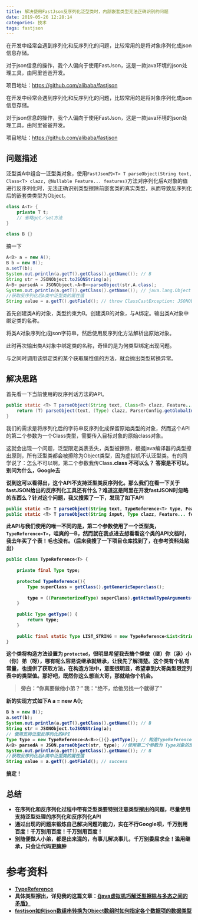 ```yaml
---
title: 解决使用FastJson反序列化泛型类时，内部嵌套类型无法正确识别的问题
date: 2019-05-26 12:28:14
categories: 技术
tags: fastjson
---
```


在开发中经常会遇到序列化和反序列化的问题，比较常用的是将对象序列化成json信息存储。

对于json信息的操作，我个人偏向于使用FastJson，这是一款java环境的json处理工具，由阿里爸爸开发。

项目地址：https://github.com/alibaba/fastjson

<!--more-->

在开发中经常会遇到序列化和反序列化的问题，比较常用的是将对象序列化成json信息存储。

对于json信息的操作，我个人偏向于使用FastJson，这是一款java环境的json处理工具，由阿里爸爸开发。

项目地址：https://github.com/alibaba/fastjson

## 问题描述

泛型类A中组合一泛型类对象，使用`FastJson的<T> T parseObject(String text, Class<T> clazz, @Nullable Feature... features)`方法对序列化后A对象的值进行反序列化时，无法正确识别类型擦除前嵌套类的真实类型，从而导致反序列化后的嵌套类类型为Object。

```java
class A<T> {
    private T t;
    // 省略get／set方法
}
 
class B {}
```
搞一下

```java
A<B> a = new A();
B b = new B();
a.setT(b);
System.out.println(a.getT().getClass().getName()); // B
String str = JSONObject.toJSONString(a); 
A<B> parsedA = JSONObject.<A<B>>parseObject(str,A.class);
System.out.println(a.getT().getClass().getName()); // java.lang.Object
//获取反序列化后A类中泛型类的属性值
String value = a.getT().getField(); // throw ClassCastException: JSONObject cannot be cast to B
```
首先创建类A的对象，类型约束为B。创建类B的对象，与A绑定。输出类A对象中绑定类的名称。

将类A对象序列化成json字符串，然后使用反序列化方法解析出原始对象。

此时再次输出类A对象中绑定类的名称，奇怪的是为何类型绑定出现问题。

与之同时调用该绑定类的某个获取属性值的方法，就会抛出类型转换异常。

## 解决思路

首先看一下当前使用的反序列话方法的API。
```java
public static <T> T parseObject(String text, Class<T> clazz, Feature... features) {
    return (T) parseObject(text, (Type) clazz, ParserConfig.getGlobalInstance(), DEFAULT_PARSER_FEATURE, features);
}
```
我们的需求是将序列化后的字符串反序列化成保留原始类型的对象，然而这个API的第二个参数为一个Class类型，需要传入目标对象的原始class对象。

这就会出现一个问题，泛型限定类表丢失，类型被擦除，根据java编译器的类型擦出原则，所有泛型类都会被擦除为Object类型，因为虚拟机不认泛型类。有的同学说了：怎么不可以啊，第二个参数我传Class<B>.class 不可以么？ 答案是不可以。别问为什么，Google去

说到这可以看得出，这个API不支持泛型类反序列化。那么我们在看一下关于fastJSON给出的反序列化工具还有什么？难道这是阿里在开发fastJSON时忽略的东西么？针对这个问题，我又搜索了一下，发现了如下API
```java
public static <T> T parseObject(String text, TypeReference<T> type, Feature... features);
public static <T> T parseObject(String input, Type clazz, Feature... features);
```
此API与我们使用的唯一不同的是，第二个参数使用了一个泛型类，`TypeReference<T>`，哇爽的一B，然而就在我点进去想看看这个类的API文档时，我去年买了个表！毛也没有。（后来我搜了一下项目仓库找到了，在参考资料处贴出）

```java
public class TypeReference<T> {
 
    private final Type type;
 
    protected TypeReference(){
        Type superClass = getClass().getGenericSuperclass();
 
        type = ((ParameterizedType) superClass).getActualTypeArguments()[0];
    }
 
    public Type getType() {
        return type;
    }
    
    public final static Type LIST_STRING = new TypeReference<List<String>>() {}.getType();
}
```
这个类将构造方法设置为 `protected`，很明显希望我去搞个类做（继）你（承）小（你）弟（呀），哪有呢么容易说继承就继承，让我先了解清楚。这个类有个私有常量，也提供了获取方法，在构造方法中，意图很明显，希望拿到大哥类型限定列表中的类型值。那好吧，既然你这么想当大哥，那就给你个机会。

> 旁白：“你真要做他小弟？”
> 我：“绝不，给他另找一个就得了”

新的实现方式如下A<B> a = new A();

```java
B b = new B();
a.setT(b);
System.out.println(a.getT().getClass().getName()); // B
String str = JSONObject.toJSONString(a); 
// 使用支持泛型反序列化的API
Type type = new TypeReference<A<B>>(){}.getType(); // 构造TypeReference的匿名内部类对象，直接获取Type对象
A<B> parsedA = JSON.parseObject(str, type); //使用第二个参数为 Type对象的反序列化API
System.out.println(a.getT().getClass().getName()); // B
//获取反序列化后A类中泛型类的属性值
String value = a.getT().getField(); // success
```
搞定！

## 总结
- 在序列化和反序列化过程中带有泛型类要特别注意类型擦出的问题，尽量使用支持泛型处理的序列化和反序列化API
- 通过出现的问题来锻炼自己解决问题的能力，实在不行Google呗，千万别用百度！千万别用百度！千万别用百度！
- 别随便做人小弟，都是出来混的，有事儿解决事儿，千万别委屈求全！滥用继承，只会让代码更臃肿

# 参考资料
- [TypeReference](https://github.com/alibaba/fastjson/wiki/TypeReference)
- 具体类型擦出，详见我的这篇文章：[《java虚拟机巧解泛型擦除与多态之间的矛盾》](/2019/05/26/java虚拟机巧解泛型擦除与多态之间的矛盾/)
- [fastjson如何json数组串转换为Object数组时如何指定各个数据项的数据类型](http://www.oschina.net/question/251451_150785)